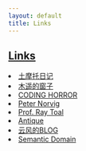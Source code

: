 ```yaml
---
layout: default
title: Links
---
```

## [Links]({{page.title}})

<u1 class="archive">
    <li><a href="http://www.immusoul.com/">土摩托日记</a></li>
    <li><a href="http://blog.farmostwood.net/">木遥的窗子</a></li>
    <li><a href="http://blog.codinghorror.com/">CODING HORROR</a></li>
    <li><a href="http://norvig.com/">Peter Norvig</a></li>
    <li><a href="http://cs.lmu.edu/~ray/">Prof. Ray Toal</a></li>
    <li><a href="http://vieplivee.wordpress.com/">Antique</a></li>
    <li><a href="http://blog.codingnow.com/">云风的BLOG</a></li>
    <li><a href="http://semantic-domain.blogspot.hk/">Semantic Domain</a></li>
 </u1>

